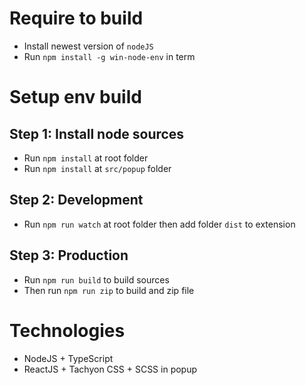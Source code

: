 # Require to build

-   Install newest version of `nodeJS`
-   Run `npm install -g win-node-env` in term

# Setup env build

## Step 1: Install node sources
-   Run `npm install` at root folder
-   Run `npm install` at `src/popup` folder

## Step 2: Development

-   Run `npm run watch` at root folder then add folder `dist` to extension

## Step 3: Production

-   Run `npm run build` to build sources
-   Then run `npm run zip` to build and zip file

# Technologies
+ NodeJS + TypeScript
+ ReactJS + Tachyon CSS + SCSS in popup